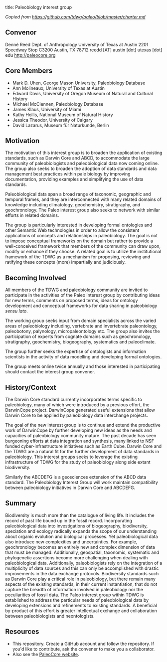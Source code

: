 title: Paleobiology interest group

_Copied from <https://github.com/tdwg/paleo/blob/master/charter.md>_

## Convenor

Denné Reed
Dept. of Anthropology
University of Texas at Austin
2201 Speedway Stop C3200
Austin, TX 78712
reedd [AT] austin [dot] utexas [dot] edu
<http://paleocore.org>

## Core Members

* Mark D. Uhen, George Mason University, Paleobiology Database
* Ann Molineaux, University of Texas at Austin
* Edward Davis, University of Oregon Museum of Natural and Cultural History
* Michael McClennen, Paleobiology Database
* James Klaus, University of Miami
* Kathy Hollis, National Museum of Natural History
* Jessica Theodor, University of Calgary
* David Lazarus, Museum für Naturkunde, Berlin

## Motivation

The motivation of this interest group is to broaden the application of existing standards, such as Darwin Core and ABCD, to accommodate the large community of paleobiologists and paleobiological data now coming online. The group also seeks to broaden the adoption of data standards and data management best practices within pale biology by improving documentation, providing examples and simplifying the use of data standards.

Paleobiological data span a broad range of taxonomic, geographic and temporal frames, and they are interconnected with many related domains of knowledge including climatology, geochemistry, stratigraphy, and geochronology. The Paleo interest group also seeks to network with similar efforts in related domains.

The group is particularly interested in developing formal ontologies and other Semantic Web technologies in order to allow the consistent applications of concepts and relationships in paleobiology. The goal is not to impose conceptual frameworks on the domain but rather to provide a well-conceived framework that members of the community can draw upon, modify or enhance if they choose. A related goal is to utilize the institutional framework of the TDWG as a mechanism for proposing, reviewing and ratifying these concepts (more) impartially and judiciously.

## Becoming Involved

All members of the TDWG and paleobiology community are invited to participate in the activities of the Paleo interest group by contributing ideas for new terms, comments on proposed terms, ideas for ontology development and conceptual frameworks for data sharing in paleobiology _sensu lato_.

The working group seeks input from domain specialists across the varied areas of paleobiology including, vertebrate and invertebrate paleontology, paleobotony, palynology, micropaleontology etc. The group also invites the participation of experts from cognate domains such as geochronology, stratigraphy, geochemistry, biogeography, systematics and paleoclimate.

The group further seeks the expertise of ontologists and information scientists in the activity of data modelling and developing formal ontologies.

The group meets online twice annually and those interested in participating should contact the interest group convener.

## History/Context

The Darwin Core standard currently incorporates terms specific to paleobiology, many of which were introduced by a previous effort, the DarwinCope project. DarwinCope generated useful extensions that allow Darwin Core to be applied by paleobiology data interchange projects.

The goal of the new interest group is to continue and extend the productive work of DarwinCope by further developing new ideas as the needs and capacities of paleobiology community mature. The past decade has seen burgeoning efforts at data integration and synthesis, many linked to NSF funded cyber-infrastructure initiatives such as Earth Cube. Darwin Core and the TDWG are a natural fit for the further development of data standards in paleobiology. This interest groups seeks to leverage the existing infrastructure of TDWG for the study of paleobiology along side extant biodiversity.

Similarly the ABCDEFG is a geosciences extension of the ABCD data standard. The Paleobiology Interest Group will work maintain compatibility between paleobiology initiatives in Darwin Core and ABCDEFG. 

## Summary

Biodiversity is much more than the catalogue of living life. It includes the record of past life bound up in the fossil record. Incorporating paleobiological data into investigations of biogeography, biodiversity, speciation and ecology radically expands the scope of our understanding about organic evolution and biological processes. Yet paleobiological data also introduce new complexities and uncertainties. For example, geochronology becomes an entirely new and complex dimension of data that must be managed. Additionally, geospatial, taxonomic, systematic and phylogenetic assertions become more challenging when dealing with paleobiological data. Additionally, paleobiologists rely on the integration of a multiplicity of data sources and this can only be accomplished with drastic improvements in the data exchange protocols. Biodiversity standards such as Darwin Core play a critical role in paleobiology, but there remain many aspects of the existing standards, in their current instantiation, that do not capture the breadth of information involved in paleobiology nor the peculiarities of fossil data. The Paleo interest group within TDWG is established to address the particular needs of paleobiological data by developing extensions and refinements to existing standards. A beneficial by-product of this effort is greater intellectual exchange and collaboration between paleobiologists and neontologists. 

## Resources

* This repository. Create a GitHub account and follow the repository. If you'd like to contribute, ask the convener to make you a collaborator.
* Also see the [PaleoCore website](http://paleocore.org).
